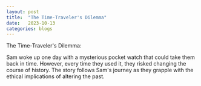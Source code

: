 ```yaml
---
layout: post
title:  "The Time-Traveler's Dilemma"
date:   2023-10-13
categories: blogs
---
```


The Time-Traveler's Dilemma:

Sam woke up one day with a mysterious pocket watch that could take them back in time. However, every time they used it, they risked changing the course of history. The story follows Sam's journey as they grapple with the ethical implications of altering the past.